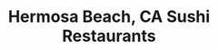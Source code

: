 ---
layout: city
title: Hermosa Beach, CA Sushi Restaurants
permalink: /california/hermosa-beach/
stateAbbr: CA
stateName: California
cityName: Hermosa Beach

---